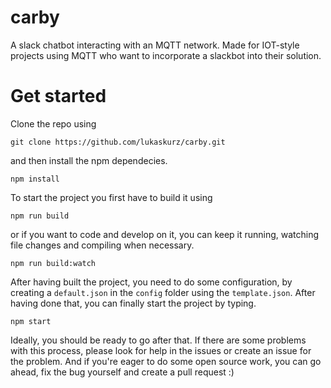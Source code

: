 # carby

A slack chatbot interacting with an MQTT network.
Made for IOT-style projects using MQTT who want to incorporate a slackbot into their solution.

# Get started

Clone the repo using

```git clone https://github.com/lukaskurz/carby.git```

and then install the npm dependecies.

```npm install```

To start the project you first have to build it using

```npm run build```

or if you want to code and develop on it, you can keep it running, watching file changes and compiling when necessary.

```npm run build:watch```

After having built the project, you need to do some configuration, by creating a `default.json` in the `config` folder using the `template.json`.
After having done that, you can finally start the project by typing.

```npm start```

Ideally, you should be ready to go after that. If there are some problems with this process, please look for help in the issues or create an issue for the problem.
And if you're eager to do some open source work, you can go ahead, fix the bug yourself and create a pull request :)
